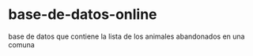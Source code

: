 base-de-datos-online
====================

base de datos que contiene la lista de los animales abandonados en una comuna
